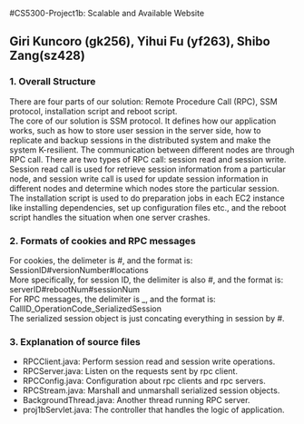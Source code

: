 #CS5300-Project1b: Scalable and Available Website
## Giri Kuncoro (gk256), Yihui Fu (yf263), Shibo Zang(sz428)

### 1. Overall Structure
There are four parts of our solution: Remote Procedure Call (RPC), SSM protocol, installation script and reboot script.  
The core of our solution is SSM protocol. It defines how our application works, such as how to store user session in the server side, how to replicate and backup sessions in the distributed system and make the system K-resilient. The communication between different nodes are through RPC call. There are two types of RPC call: session read and session write. Session read call is used for retrieve session information from a particular node, and session write call is used for update session information in different nodes and determine which nodes store the particular session. The installation script is used to do preparation jobs in each EC2 instance like installing dependencies, set up configuration files etc., and the reboot script handles the situation when one server crashes.

### 2. Formats of cookies and RPC messages
For cookies, the delimeter is #, and the format is:  
SessionID#versionNumber#locations  
More specifically, for session ID, the delimiter is also #, and the format is:  
serverID#rebootNum#sessionNum  
For RPC messages, the delimiter is \_, and the format is:  
CallID\_OperationCode\_SerializedSession  
The serialized session object is just concating everything in session by #.


### 3. Explanation of source files
- RPCClient.java: Perform session read and session write operations.
- RPCServer.java: Listen on the requests sent by rpc client.
- RPCConfig.java: Configuration about rpc clients and rpc servers.
- RPCStream.java: Marshall and unmarshall serialized session objects.
- BackgroundThread.java: Another thread running RPC server.
- proj1bServlet.java: The controller that handles the logic of application.